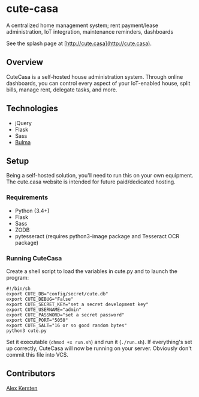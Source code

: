 # cute-casa
A centralized home management system; rent payment/lease administration, IoT integration, maintenance reminders, dashboards

See the splash page at [http://cute.casa](http://cute.casa).

## Overview

CuteCasa is a self-hosted house administration system. Through online dashboards, you can control every aspect of your
IoT-enabled house, split bills, manage rent, delegate tasks, and more.

## Technologies

* jQuery
* Flask
* Sass
* [Bulma](http://bulma.io)

## Setup

Being a self-hosted solution, you'll need to run this on your own equipment. The cute.casa website is intended for
future paid/dedicated hosting.

### Requirements

* Python (3.4+)
* Flask
* Sass
* ZODB
* pytesseract (requires python3-image package and Tesseract OCR package)

### Running CuteCasa

Create a shell script to load the variables in cute.py and to launch the program:

    #!/bin/sh
    export CUTE_DB="config/secret/cute.db"
    export CUTE_DEBUG="False"
    export CUTE_SECRET_KEY="set a secret development key"
    export CUTE_USERNAME="admin"
    export CUTE_PASSWORD="set a secret password"
    export CUTE_PORT="5050"
    export CUTE_SALT="16 or so good random bytes"
    python3 cute.py

Set it executable (`chmod +x run.sh`) and run it (`./run.sh`). If everything's set up correctly, CuteCasa will now be
running on your server. Obviously don't commit this file into VCS.

## Contributors

[Alex Kersten](http://kersten.email)
